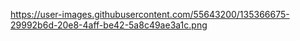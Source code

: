 https://user-images.githubusercontent.com/55643200/135366675-29992b6d-20e8-4aff-be42-5a8c49ae3a1c.png
